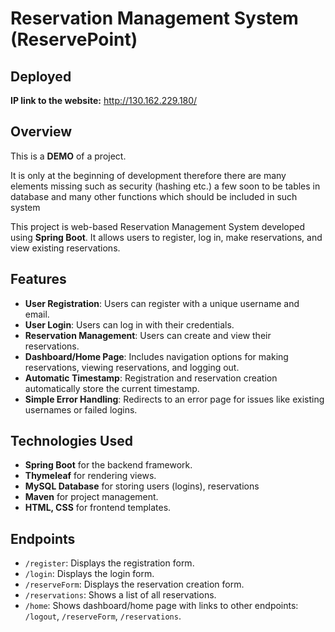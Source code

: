# Reservation Management System (ReservePoint)

## Deployed
**IP link to the website:** http://130.162.229.180/ 

## Overview
This is a **DEMO** of a project. 

It is only at the beginning of development therefore there are many elements missing such as security (hashing etc.) a few soon to be tables in database and many other functions which should be included in such system

This project is web-based Reservation Management System developed using **Spring Boot**. It allows users to register, log in, make reservations, and view existing reservations. 

## Features
- **User Registration**: Users can register with a unique username and email.
- **User Login**: Users can log in with their credentials.
- **Reservation Management**: Users can create and view their reservations.
- **Dashboard/Home Page**: Includes navigation options for making reservations, viewing reservations, and logging out.
- **Automatic Timestamp**: Registration and reservation creation automatically store the current timestamp.
- **Simple Error Handling**: Redirects to an error page for issues like existing usernames or failed logins.

## Technologies Used
- **Spring Boot** for the backend framework.
- **Thymeleaf** for rendering views.
- **MySQL Database** for storing users (logins), reservations
- **Maven** for project management.
- **HTML, CSS** for frontend templates.

## Endpoints
- `/register`: Displays the registration form.
- `/login`: Displays the login form.
- `/reserveForm`: Displays the reservation creation form.
- `/reservations`: Shows a list of all reservations.
- `/home`: Shows dashboard/home page with links to other endpoints: `/logout`, `/reserveForm`, `/reservations`.

